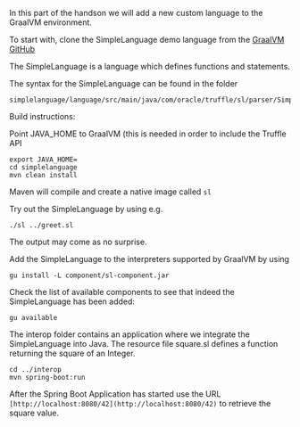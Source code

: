 In this part of the handson we will add a new custom language to the GraalVM environment.

To start with, clone the SimpleLanguage demo language from the [GraalVM GitHub](https://github.com/graalvm/simplelanguage.git)

The SimpleLanguage is a language which defines functions and statements.

The syntax for the SimpleLanguage can be found in the folder
```
simplelanguage/language/src/main/java/com/oracle/truffle/sl/parser/SimpleLanguage.g4

```

Build instructions:

Point JAVA_HOME to GraalVM (this is needed in order to include the Truffle API


```
export JAVA_HOME=
cd simplelanguage
mvn clean install
```

Maven will compile and create a native image called ``sl``

Try out the SimpleLanguage by using e.g.

```
./sl ../greet.sl
``` 

The output may come as no surprise.

Add the SimpleLanguage to the interpreters supported by GraalVM by using

```
gu install -L component/sl-component.jar
```
Check the list of available components to see that indeed the SimpleLanguage has been added:

```
gu available
```

The interop folder contains an application where we integrate the SimpleLanguage into Java.
The resource file square.sl defines a function returning the square of an Integer.

```
cd ../interop
mvn spring-boot:run
```

After the Spring Boot Application has started use the URL ```[http://localhost:8080/42](http://localhost:8080/42)``` to retrieve the square value.
